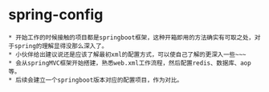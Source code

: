 # spring-config
    * 开始工作的时候接触的项目都是springboot框架，这种开箱即用的方法确实有可取之处，对于spring的理解显得没那么深入了。
    * 小伙伴给出建议说还是应该了解最初xml的配置方式，可以使自己了解的更深入一些~~~
    * 会从springMVC框架开始搭建，熟悉web.xml工作流程，然后配置redis、数据库、aop等。
    * 后续会建立一个springboot版本对应的配置项目，作为对比。
